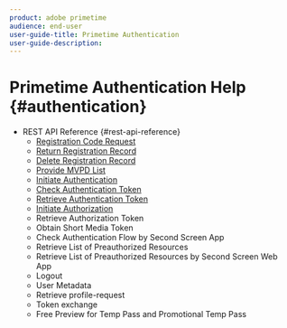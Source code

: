 ```yaml
---
product: adobe primetime
audience: end-user
user-guide-title: Primetime Authentication
user-guide-description: 
---
```


# Primetime Authentication Help {#authentication}

+ REST API Reference {#rest-api-reference}
  + [Registration Code Request](/help/authentication/registration-code-request.md)
  + [Return Registration Record](/help/authentication/return-registration-record.md)
  + [Delete Registration Record](/help/authentication/delete-registration-record.md)
  + [Provide MVPD List](/help/authentication/provide-mvpd-list.md)
  + [Initiate Authentication](/help/authentication/initiate-authentication.md)
  + [Check Authentication Token](/help/authentication/check-authentication-token.md)
  + [Retrieve Authentication Token](/help/authentication/retrieve-authentication-token.md)
  + [Initiate Authorization](/help/authentication/initiate-authorization.md)
  + Retrieve Authorization Token
  + Obtain Short Media Token
  + Check Authentication Flow by Second Screen App
  + Retrieve List of Preauthorized Resources
  + Retrieve List of Preauthorized Resources by Second Screen Web App
  + Logout
  + User Metadata
  + Retrieve profile-request
  + Token exchange
  + Free Preview for Temp Pass and Promotional Temp Pass

